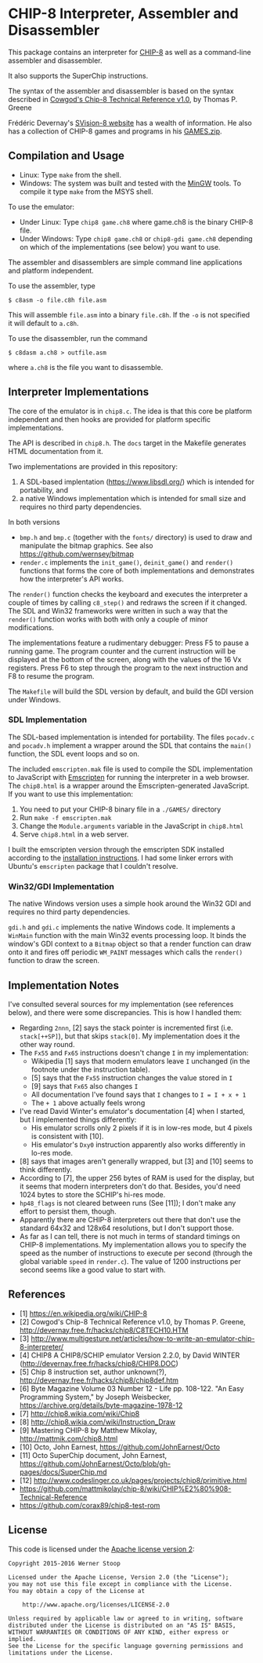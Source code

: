 # CHIP-8 Interpreter, Assembler and Disassembler

This package contains an interpreter for
[CHIP-8](https://en.wikipedia.org/wiki/CHIP-8) as well as a command-line
assembler and disassembler.

It also supports the SuperChip instructions.

The syntax of the assembler and disassembler is based on the syntax described
in [Cowgod's Chip-8 Technical Reference
v1.0](http://devernay.free.fr/hacks/chip8/C8TECH10.HTM), by Thomas P. Greene

Frédéric Devernay's [SVision-8 website](http://devernay.free.fr/hacks/chip8/)
has a wealth of information. He also has a collection of CHIP-8 games and
programs in his [GAMES.zip](http://devernay.free.fr/hacks/chip8/GAMES.zip).

## Compilation and Usage

* Linux: Type `make` from the shell.
* Windows: The system was built and tested with the
  [MinGW](http://www.mingw.org/) tools. To compile it type `make` from the MSYS
  shell.

To use the emulator:

* Under Linux: Type `chip8 game.ch8` where game.ch8 is the binary CHIP-8 file.
* Under Windows: Type `chip8 game.ch8` or `chip8-gdi game.ch8` depending on
  which of the implementations (see below) you want to use.

The assembler and disassemblers are simple command line applications and
platform independent.

To use the assembler, type

    $ c8asm -o file.c8h file.asm

This will assemble `file.asm` into a binary `file.c8h`. If the `-o` is not
specified it will default to `a.c8h`.

To use the disassembler, run the command
	
    $ c8dasm a.ch8 > outfile.asm

where `a.ch8` is the file you want to disassemble.

## Interpreter Implementations

The core of the emulator is in `chip8.c`. The idea is that this core be
platform independent and then hooks are provided for platform specific
implementations.

The API is described in `chip8.h`. The `docs` target in the Makefile generates
HTML documentation from it.

Two implementations are provided in this repository:

1. A SDL-based implentation (<https://www.libsdl.org/>) which is intended for
  portability, and
2. a native Windows implementation which is intended for small size and
  requires no third party dependencies.

In both versions

* `bmp.h` and `bmp.c` (together with the `fonts/` directory) is used to draw
  and manipulate the bitmap graphics. See also
  https://github.com/wernsey/bitmap
* `render.c` implements the `init_game()`, `deinit_game()` and `render()`
  functions that forms the core of both implementations and demonstrates how
  the interpreter's API works.

The `render()` function checks the keyboard and executes the interpreter a
couple of times by calling `c8_step()` and redraws the screen if it changed.
The SDL and Win32 frameworks were written in such a way that the `render()`
function works with both with only a couple of minor modifications.

The implementations feature a rudimentary debugger: Press F5 to pause a running
game. The program counter and the current instruction will be displayed at the
bottom of the screen, along with the values of the 16 Vx registers. Press F6 to
step through the program to the next instruction and F8 to resume the program.
  
The `Makefile` will build the SDL version by default, and build the GDI version
under Windows.
  
### SDL Implementation

The SDL-based implementation is intended for portability. The files `pocadv.c`
and `pocadv.h` implement a wrapper around the SDL that contains the `main()`
function, the SDL event loops and so on.

The included `emscripten.mak` file is used to compile the SDL implementation to
JavaScript with [Emscripten](http://emscripten.org/) for running the
interpreter in a web browser. The `chip8.html` is a wrapper around the
Emscripten-generated JavaScript. If you want to use this implementation:

1. You need to put your CHIP-8 binary file in a `./GAMES/` directory
2. Run `make -f emscripten.mak`
3. Change the `Module.arguments` variable in the JavaScript in `chip8.html`
4. Serve `chip8.html` in a web server.

I built the emscripten version through the emscripten SDK installed
according to the [installation instructions][emscripten-install]. I had
some linker errors with Ubuntu's `emscripten` package that I couldn't
resolve.

[emscripten-install]: http://kripken.github.io/emscripten-site/docs/getting_started/downloads.html#sdk-download-and-install

### Win32/GDI Implementation

The native Windows version uses a simple hook around the Win32 GDI and requires
no third party dependencies.

`gdi.h` and `gdi.c` implements the native Windows code. It implements a
`WinMain` function with the main Win32 events processing loop. It binds the
window's GDI context to a `Bitmap` object so that a render function can draw
onto it and fires off periodic `WM_PAINT` messages which calls the `render()`
function to draw the screen.

## Implementation Notes

I've consulted several sources for my implementation (see references below),
and there were some discrepancies. This is how I handled them:

* Regarding `2nnn`, [2] says the stack pointer is incremented first (i.e.
  `stack[++SP]`), but that skips `stack[0]`. My implementation does it the
  other way round.
* The `Fx55` and `Fx65` instructions doesn't change `I` in my implementation:
  * Wikipedia [1] says that modern emulators leave `I` unchanged (in the
    footnote under the instruction table).
  * [5] says that the `Fx55` instruction changes the value stored in `I`
  * [9] says that `Fx65` also changes `I`
  * All documentation I've found says that `I` changes to `I = I + x + 1`
  * The `+ 1` above actually feels wrong
* I've read David Winter's emulator's documentation [4] when I started, but I
  implemented things differently:
  * His emulator scrolls only 2 pixels if it is in low-res mode, but 4 pixels
    is consistent with [10].
  * His emulator's `Dxy0` instruction apparently also works differently in
    lo-res mode.
* [8] says that images aren't generally wrapped, but [3] and [10] seems to
  think differently.
* According to [7], the upper 256 bytes of RAM is used for the display, but it
  seems that modern interpreters don't do that. Besides, you'd need 1024 bytes
  to store the SCHIP's hi-res mode.
* `hp48_flags` is not cleared between runs (See [11]); I don't make any effort
  to persist them, though.
* Apparently there are CHIP-8 interpreters out there that don't use the
  standard 64x32 and 128x64 resolutions, but I don't support those.
* As far as I can tell, there is not much in terms of standard timings on
  CHIP-8 implementations. My implementation allows you to specify the speed as
  the number of instructions to execute per second (through the global variable
  `speed` in `render.c`). The value of 1200 instructions per second seems like
  a good value to start with.

## References

* [1] <https://en.wikipedia.org/wiki/CHIP-8>
* [2] Cowgod's Chip-8 Technical Reference v1.0, by Thomas P. Greene,
  <http://devernay.free.fr/hacks/chip8/C8TECH10.HTM>
* [3]
  <http://www.multigesture.net/articles/how-to-write-an-emulator-chip-8-interpreter/>
* [4] CHIP8 A CHIP8/SCHIP emulator Version 2.2.0, by David WINTER
  (<http://devernay.free.fr/hacks/chip8/CHIP8.DOC>)
* [5] Chip 8 instruction set, author unknown(?),
  <http://devernay.free.fr/hacks/chip8/chip8def.htm>
* [6] Byte Magazine Volume 03 Number 12 - Life pp. 108-122. "An Easy
  Programming System," by Joseph Weisbecker,
  <https://archive.org/details/byte-magazine-1978-12>
* [7] <http://chip8.wikia.com/wiki/Chip8>
* [8] <http://chip8.wikia.com/wiki/Instruction_Draw>
* [9] Mastering CHIP-8 by Matthew Mikolay, <http://mattmik.com/chip8.html>
* [10] Octo, John Earnest, <https://github.com/JohnEarnest/Octo>
* [11] Octo SuperChip document, John Earnest,
  <https://github.com/JohnEarnest/Octo/blob/gh-pages/docs/SuperChip.md>
* [12] <http://www.codeslinger.co.uk/pages/projects/chip8/primitive.html>
* https://github.com/mattmikolay/chip-8/wiki/CHIP%E2%80%908-Technical-Reference
* https://github.com/corax89/chip8-test-rom

## License

This code is licensed under the [Apache license version 2](http://www.apache.org/licenses/LICENSE-2.0):

    Copyright 2015-2016 Werner Stoop
    
    Licensed under the Apache License, Version 2.0 (the "License");
    you may not use this file except in compliance with the License.
    You may obtain a copy of the License at
    
        http://www.apache.org/licenses/LICENSE-2.0
    
    Unless required by applicable law or agreed to in writing, software
    distributed under the License is distributed on an "AS IS" BASIS,
    WITHOUT WARRANTIES OR CONDITIONS OF ANY KIND, either express or implied.
    See the License for the specific language governing permissions and
    limitations under the License.

